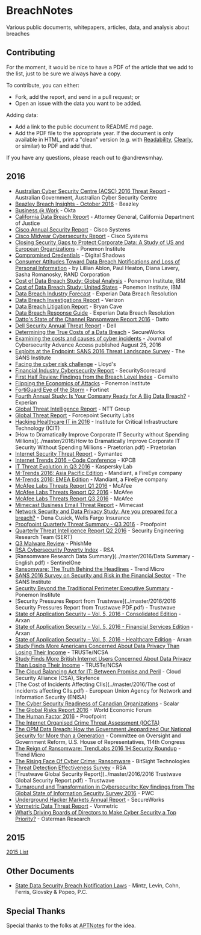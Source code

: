 # BreachNotes
Various public documents, whitepapers, articles, data, and analysis about breaches

## Contributing
For the moment, it would be nice to have a PDF of the article that we add to the list, just to be sure we always have a copy.

To contribute, you can either:
* Fork, add the report, and send in a pull request; or
* Open an issue with the data you want to be added.

Adding data:
* Add a link to the public document to README.md page.
* Add the PDF file to the appropriate year. If the document is only available in HTML, print a "clean" version (e.g. with [Readability](https://readability.com/), [Clearly](https://evernote.com/clearly/), or similar) to PDF and add that.

If you have any questions, please reach out to @andrewsmhay.

## 2016

* [Australian Cyber Security Centre (ACSC) 2016 Threat Report](../master/2016/ACSC_Threat_Report_2016.pdf) - Australian Government, Australian Cyber Security Centre
* [Beazley Breach Insights - October 2016](../master/2016/201610-ransomware-attacks-set-to-quadruple-in-2016.pdf) - Beazley
* [Business @ Work](../master/2016/Okta_Businesses_at_Work_March_2016.pdf) - Okta
* [California Data Breach Report](../master/2016/2016-data-breach-report.pdf) - Attorney General, California Department of Justice
* [Cisco Annual Security Report](../master/2016/cisco-asr-2016.pdf) - Cisco Systems
* [Cisco Midyear Cybersecurity Report](../master/2016/midyear-security-report-2016.pdf) - Cisco Systems
* [Closing Security Gaps to Protect Corporate Data: A Study of US and European Organizations](../master/2016/Varonis_Ponemon_2016_Report.pdf) - Ponemon Institute
* [Compromised Credentials](../master/2016/CompromisedCredentials-LearnFromtheExposureoftheWorlds1000BiggestCompanies-Download.pdf) - Digital Shadows
* [Consumer Attitudes Toward Data Breach Notifications and Loss of Personal Information](../master/2016/RAND_RR1187.pdf) - by Lillian Ablon, Paul Heaton, Diana Lavery, Sasha Romanosky, RAND Corporation
* [Cost of Data Breach Study: Global Analysis](../master/2016/SEL03094WWEN.PDF) - Ponemon Institute, IBM
* [Cost of Data Breach Study: United States](../master/2016/SEL03094USEN.PDF) - Ponemon Institute, IBM
* [Data Breach Industry Forecast](../master/2016/2016-experian-data-breach-industry-forecast.pdf) - Experian Data Breach Resolution
* [Data Breach Investigations Report](../master/2016/rp_DBIR_2016_Report_Insiders_en_xg.pdf) - Verizon
* [Data Breach Litigation Report](../master/2016/d7691a96-5525-4e86-9e1f-80ee7f6a8185.pdf) - Bryan Cave
* [Data Breach Response Guide](../master/2016/2016-2017-experian-data-breach-response-guide.pdf) - Experian Data Breach Resolution
* [Datto's State of the Channel Ransomware Report 2016](../master/2016/DattoStateOfTheChannelRansomwareReport2016_RH.pdf) - Datto
* [Dell Security Annual Threat Report](../master/2016/dell-security-annual-threat-report-2016-white-paper-19757.pdf) - Dell
* [Determining the True Costs of a Data Breach](../master/2016/SecureWorksSECO214DeterminingCostsofBreach.pdf) - SecureWorks
* [Examining the costs and causes of cyber incidents](../master/2016/cybsec.tyw001.full.pdf) - Journal of Cybersecurity Advance Access published August 25, 2016
* [Exploits at the Endpoint: SANS 2016 Threat Landscape Survey](../master/2016/survey-threat-landscape.pdf) - The SANS Institute
* [Facing the cyber risk challenge](../master/2016/lloyds_cyber_surveyreport_v2_190916.pdf) - Lloyd's
* [Financial Industry Cybersecurity Report](../master/2016/securityscorecard_2016_financi_62124.pdf) - SecurityScorecard
* [First Half Review: Findings from the Breach Level Index](../master/2016/Breach-Level-Index-Report-H12016.pdf) - Gemalto
* [Flipping the Economics of Attacks](../master/2016/PAN_Ponemon_Report.pdf) - Ponemon Institute
* [FortiGuard Eye of the Storm](../master/2016/Threat-Report-FortiGuard-Eye-of-Storm.pdf) - Fortinet
* [Fourth Annual Study: Is Your Company Ready for A Big Data Breach?](../master/2016/2016-experian-data-breach-preparedness-study.pdf) - Experian
* [Global Threat Intelligence Report](../master/2016/2016-NTT-Group-GTIR.pdf) - NTT Group
* [Global Threat Report](../master/2016/forcepoint_2016_global_threat_report_en.pdf) - Forcepoint Security Labs
* [Hacking Healthcare IT in 2016](../master/2016/ICIT-Brief-Hacking-Healthcare-IT-in-2016.pdf)  - Institute for Critical Infrastructure Technology (ICIT)
* [How to Dramatically Improve Corporate IT Security without Spending Millions](../master/2016/How to Dramatically Improve Corporate IT Security Without Spending Millions - Praetorian.pdf) - Praetorian
* [Internet Security Threat Report](../master/2016/istr-21-2016-en.pdf) - Symantec
* [Internet Trends 2016 – Code Conference](../master/2016/2016_internet_trends_report_final.pdf) - KPCB
* [IT Threat Evolution in Q3 2016](../master/2016/KL_Q3_Malware_Report_ENG.pdf) - Kaspersky Lab
* [M-Trends 2016: Asia Pacific Edition](../master/2016/m-trends-2016-apac-edition.pdf) - Mandiant, a FireEye company
* [M-Trends 2016: EMEA Edition](../master/2016/M-trends-2016-EMEA.pdf) - Mandiant, a FireEye company
* [McAfee Labs Threats Report Q1 2016](../master/2016/rp-quarterly-threats-mar-2016.pdf) - McAfee
* [McAfee Labs Threats Report Q2 2016](../master/2016/rp-quarterly-threats-may-2016.pdf) - McAfee
* [McAfee Labs Threats Report Q3 2016](../master/2016/rp-quarterly-threats-sep-2016.pdf) - McAfee
* [Mimecast Business Email Threat Report](../master/2016/report-business-email-threat-report2.pdf) - Mimecast
* [Network Security and Data Privacy Study: Are you prepared for a breach?](../master/2016/Network-Security-and-Data-Privacy-Study_white_paper_FNL.pdf) - Dena Cusick, Wells Fargo Insurance
* [Proofpoint Quarterly Threat Summary - Q3 2016](../master/2016/proofpoint-quarterly-threat-report-q316-cm.pdf) - Proofpoint
* [Quarterly Threat Intelligence Report Q2 2016](../master/2016/sert-q2-2016-threat-report.pdf) - Security Engineering Research Team (SERT)
* [Q3 Malware Review](../master/2016/PhishMe_Malware_Review_2016_Q3.pdf) - PhishMe
* [RSA Cybersecurity Poverty Index](../master/2016/h15181-2016-rsa-cybersecurity-poverty.pdf) - RSA
* [Ransomware Research Data Summary](../master/2016/Data Summary - English.pdf) - SentinelOne
* [Ransomware: The Truth Behind the Headlines](../master/2016/ransomware-the-truth-behind-the-headlines.pdf) - Trend Micro
* [SANS 2016 Survey on Security and Risk in the Financial Sector](../master/2016/trenches-2016-survey-security-risk-financial-sector-37337.pdf) - The SANS Institute
* [Security Beyond the Traditional Perimeter Executive Summary](../master/2016/Ponemon_External_Threat_2016__ExecSumm.pdf) - Ponemon Institute
* [Security Pressures Report from Trustwave](../master/2016/2016 Security Pressures Report from Trustwave PDF.pdf) - Trustwave
* [State of Application Security – Vol. 5, 2016 - Consolidated Edition](../master/2016/State_of_Application_Security_2016_Consolidated_Report.pdf) - Arxan
* [State of Application Security – Vol. 5, 2016 - Financial Services Edition](../master/2016/State_of_Application_Security_2016_FinServ_Report.pdf) - Arxan
* [State of Application Security – Vol. 5, 2016 - Healthcare Edition](../master/2016/State_of_Application_Security_2016_Healthcare_Report.pdf) - Arxan
* [Study Finds More Americans Concerned About Data Privacy Than Losing Their Income](../master/2016/Final%20TRUSTe-NCSA%20US%20Consumer%20Research%20Press%20Release%202016%20Final%20270116.pdf) - TRUSTe/NCSA
* [Study Finds More British Internet Users Concerned About Data Privacy Than Losing Their Income](../master/2016/Final%20TRUSTe-NCSA%20GB%20Consumer%20Research%20Press%20Release%202016%20FINAL%20270116.pdf) - TRUSTe/NCSA
* [The Cloud Balancing Act for IT: Between Promise and Peril](../master/2016/WP%20CSA%20Survey%20Cloud%20Balancing%20Act%200116.pdf) - Cloud Security Alliance (CSA), Skyfence
* [The Cost of Incidents Affecting CIIs](../master/2016/The cost of incidents affecting CIIs.pdf) - European Union Agency for Network and Information Security (ENISA)
* [The Cyber Security Readiness of Canadian Organizations](../master/2016/2016-Scalar-Security-Study.pdf) - Scalar
* [The Global Risks Report 2016](../master/2016/WEF_GRR16.pdf) - World Economic Forum 
* [The Human Factor 2016](../master/2016/human-factor-report-2016.pdf) - Proofpoint
* [The Internet Organised Crime Threat Assessment (IOCTA)](../master/2016/europol_iocta_web_2016.pdf)
* [The OPM Data Breach: How the Government Jeopardized Our National Security for More than a Generation](../master/2016/The-OPM-Data-Breach-How-the-Government-Jeopardized-Our-National-Security-for-More-than-a-Generation.pdf) - Committee on Oversight and Government Reform, U.S. House of Representatives, 114th Congress 
* [The Reign of Ransomware: TrendLabs 2016 1H Security Roundup](../master/2016/rpt-the-reign-of-ransomware.pdf) - Trend Micro
* [The Rising Face Of Cyber Crime: Ransomware](../master/2016/BitSight_Insights_-_The_Rising_Face_of_Cyber_Crime_Ransomware.pdf) - BitSight Technologies
* [Threat Detection Effectiveness Survey](../master/2016/H14916-threat-detection-effectiveness-pdf-eb.pdf) - RSA
* [Trustwave Global Security Report](../master/2016/2016 Trustwave Global Security Report.pdf) - Trustwave
* [Turnaround and Transformation in Cybersecurity: Key findings from The Global State of Information Security Survey 2016](../master/2016/pwc-global-state-of-information-security-survey-20.pdf) - PWC
* [Underground Hacker Markets Annual Report](../master/2016/fSecureWorksSECO2123NUndergroundHackerMarketplace.pdf) - SecureWorks
* [Vormetric Data Threat Report](../master/2016/Vormetric_2016_Data_Threat_Report_Global_WEB.pdf) - Vormetric
* [What’s Driving Boards of Directors to Make Cyber Security a Top Priority?](../master/2016/BoardSecurityOstermanReport.pdf) - Osterman Research

## 2015
[2015 List](https://github.com/andrewsmhay/BreachNotes/tree/master/2015/README.md)

## Other Documents
* [State Data Security Breach Notification Laws](../master/2016/state_data_breach_matrix_Sep_2016.pdf) - Mintz, Levin, Cohn, Ferris, Glovsky & Popeo, P.C.

## Special Thanks
Special thanks to the folks at [APTNotes](https://github.com/kbandla/APTnotes) for the idea.
